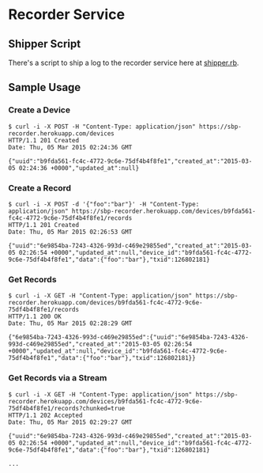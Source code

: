 # Recorder Service

## Shipper Script

There's a script to ship a log to the recorder service here at
[shipper.rb](https://github.com/mfine/recorder/blob/master/scripts/shipper.rb).

## Sample Usage

### Create a Device

```
$ curl -i -X POST -H "Content-Type: application/json" https://sbp-recorder.herokuapp.com/devices
HTTP/1.1 201 Created
Date: Thu, 05 Mar 2015 02:24:36 GMT

{"uuid":"b9fda561-fc4c-4772-9c6e-75df4b4f8fe1","created_at":"2015-03-05 02:24:36 +0000","updated_at":null}
```

### Create a Record

```
$ curl -i -X POST -d '{"foo":"bar"}' -H "Content-Type: application/json" https://sbp-recorder.herokuapp.com/devices/b9fda561-fc4c-4772-9c6e-75df4b4f8fe1/records
HTTP/1.1 201 Created
Date: Thu, 05 Mar 2015 02:26:53 GMT

{"uuid":"6e9854ba-7243-4326-993d-c469e29855ed","created_at":"2015-03-05 02:26:54 +0000","updated_at":null,"device_id":"b9fda561-fc4c-4772-9c6e-75df4b4f8fe1","data":{"foo":"bar"},"txid":126802181}
```

### Get Records

```
$ curl -i -X GET -H "Content-Type: application/json" https://sbp-recorder.herokuapp.com/devices/b9fda561-fc4c-4772-9c6e-75df4b4f8fe1/records
HTTP/1.1 200 OK
Date: Thu, 05 Mar 2015 02:28:29 GMT

{"6e9854ba-7243-4326-993d-c469e29855ed":{"uuid":"6e9854ba-7243-4326-993d-c469e29855ed","created_at":"2015-03-05 02:26:54 +0000","updated_at":null,"device_id":"b9fda561-fc4c-4772-9c6e-75df4b4f8fe1","data":{"foo":"bar"},"txid":126802181}}
```

### Get Records via a Stream

```
$ curl -i -X GET -H "Content-Type: application/json" https://sbp-recorder.herokuapp.com/devices/b9fda561-fc4c-4772-9c6e-75df4b4f8fe1/records?chunked=true
HTTP/1.1 202 Accepted
Date: Thu, 05 Mar 2015 02:29:27 GMT

{"uuid":"6e9854ba-7243-4326-993d-c469e29855ed","created_at":"2015-03-05 02:26:54 +0000","updated_at":null,"device_id":"b9fda561-fc4c-4772-9c6e-75df4b4f8fe1","data":{"foo":"bar"},"txid":126802181}

...
```
